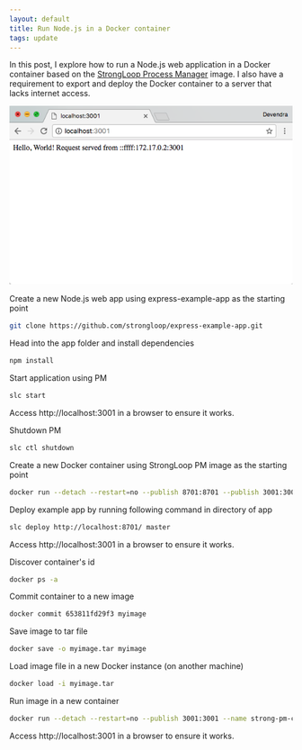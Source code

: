 ```yaml
---
layout: default
title: Run Node.js in a Docker container
tags: update
---
```


In this post, I explore how to run a Node.js web application in a Docker container based on the [StrongLoop Process Manager](https://hub.docker.com/r/strongloop/strong-pm/) image. I also have a requirement to export and deploy the Docker container to a server that lacks internet access.

![Node.js web app in StrongLoop PM Docker container](/assets/img/docker-strongloop-pm.png)

Create a new Node.js web app using express-example-app as the starting point

```bash
git clone https://github.com/strongloop/express-example-app.git
```

Head into the app folder and install dependencies

```bash
npm install
```

Start application using PM

```bash
slc start
```

Access http://localhost:3001 in a browser to ensure it works.

Shutdown PM

```bash
slc ctl shutdown
```

Create a new Docker container using StrongLoop PM image as the starting point

```bash
docker run --detach --restart=no --publish 8701:8701 --publish 3001:3001 --name strong-pm-container strongloop/strong-pm
```

Deploy example app by running following command in directory of app

```bash
slc deploy http://localhost:8701/ master
```

Access http://localhost:3001 in a browser to ensure it works.

Discover container's id

```bash
docker ps -a
```

Commit container to a new image

```bash
docker commit 653811fd29f3 myimage
```

Save image to tar file

```bash
docker save -o myimage.tar myimage
```

Load image file in a new Docker instance (on another machine)

```bash
docker load -i myimage.tar
```

Run image in a new container

```bash
docker run --detach --restart=no --publish 3001:3001 --name strong-pm-container myimage
```

Access http://localhost:3001 in a browser to ensure it works.